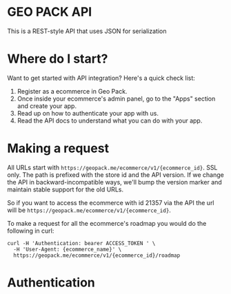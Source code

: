 # GEO PACK API

This is a REST-style API that uses JSON for serialization

# Where do I start?

Want to get started with API integration? Here's a quick check list:

1. Register as a ecommerce in Geo Pack.
2. Once inside your ecommerce's admin panel, go to the "Apps" section and create your app.
3. Read up on how to authenticate your app with us.
4. Read the API docs to understand what you can do with your app.

# Making a request

All URLs start with `https://geopack.me/ecommerce/v1/{ecommerce_id}`. SSL only. The path is prefixed with the store id and the API version. If we change the API in backward-incompatible ways, we'll bump the version marker and maintain stable support for the old URLs.

So if you want to access the ecommerce with id 21357 via the API the url will be `https://geopack.me/ecommerce/v1/{ecommerce_id}`.

To make a request for all the ecommerce's roadmap you would do the following in curl:

```
curl -H 'Authentication: bearer ACCESS_TOKEN ' \
  -H 'User-Agent: {ecommerce_name}' \
  https://geopack.me/ecommerce/v1/{ecommerce_id}/roadmap

```

# Authentication



